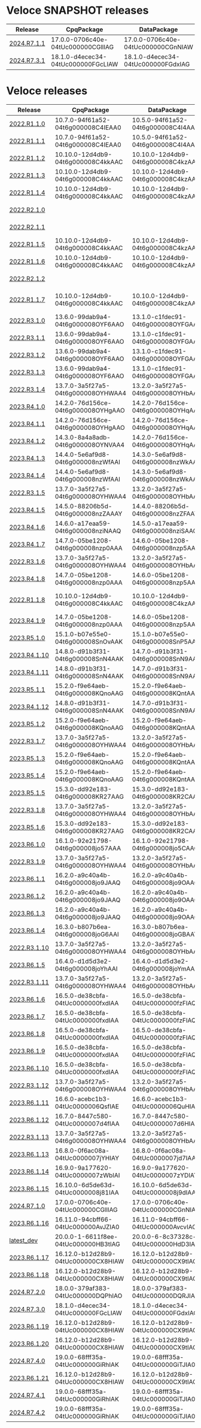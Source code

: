 # Veloce SNAPSHOT releases
| Release | CpqPackage | DataPackage | ExtensionPackage | BackendVersion | StudioVersion | FrontendVersion | DocgenVersion |
| ------- | ---------- | ----------- | ---------------- | -------------- | ------------- | --------------- | ------------- |
| [2024.R7.1.1](/install_2024.R7.1.1.sh) | 17.0.0-0706c40e-04tUc000000CGllIAG | 17.0.0-0706c40e-04tUc000000CGnNIAW | 17.0.0-0706c40e-04tUc000000CGqbIAG | 14.1.1-11-524bfa13 | 8.1.0-3-155cbd92 | 13.0.1-16-924059f9 | 1.1.15-73a9ea8f |
| [2024.R7.3.1](/install_2024.R7.3.1.sh) | 18.1.0-d4ecec34-04tUc000000FGcLIAW | 18.1.0-d4ecec34-04tUc000000FGdxIAG | 18.1.0-d4ecec34-04tUc000000FGfZIAW | 16.1.1-7-d333f72a | 10.0.0-13-64de9b5f | 15.0.1-1-6b039632 | 1.1.15-73a9ea8f |



# Veloce releases
| Release | CpqPackage | DataPackage | ExtensionPackage | BackendVersion | StudioVersion | FrontendVersion | DocgenVersion |
| ------- | ---------- | ----------- | ---------------- | -------------- | ------------- | --------------- | ------------- |
| [2022.R1.1.0](/install_2022.R1.1.0.sh) | 10.7.0-94f61a52-04t6g000008C4IEAA0 | 10.5.0-94f61a52-04t6g000008C4I4AAK | 10.2.0-94f61a52-04t6g000008C4CaAAK | 7.0.0-8da0738f | 1.0.80-37007b6d | 6.0.0-f89a2aba | 1.0.7-14311ef8 |
| [2022.R1.1.1](/install_2022.R1.1.1.sh) | 10.7.0-94f61a52-04t6g000008C4IEAA0 | 10.5.0-94f61a52-04t6g000008C4I4AAK | 10.2.0-94f61a52-04t6g000008C4CaAAK | 7.1.5-64f1fa11 | 1.1.1-0997c73c | 6.0.0-f89a2aba | 1.0.7-14311ef8 |
| [2022.R1.1.2](/install_2022.R1.1.2.sh) | 10.10.0-12d4db9-04t6g000008C4kkAAC | 10.10.0-12d4db9-04t6g000008C4kzAAC | 10.2.0-94f61a52-04t6g000008C4CaAAK | 7.3.0-4f5cdf84 | 1.2.0-350d14d4 | 6.2.0-b54db625 | 1.0.7-14311ef8 |
| [2022.R1.1.3](/install_2022.R1.1.3.sh) | 10.10.0-12d4db9-04t6g000008C4kkAAC | 10.10.0-12d4db9-04t6g000008C4kzAAC | 10.2.0-94f61a52-04t6g000008C4CaAAK | 7.6.0-6e8a6985 | 1.2.0-350d14d4 | 6.4.0-31e56f9d | 1.0.7-14311ef8 |
| [2022.R1.1.4](/install_2022.R1.1.4.sh) | 10.10.0-12d4db9-04t6g000008C4kkAAC | 10.10.0-12d4db9-04t6g000008C4kzAAC | 10.2.0-94f61a52-04t6g000008C4CaAAK | 7.7.0-c2d6791a | 1.2.0-350d14d4 | 6.4.0-31e56f9d | 1.0.7-14311ef8 |
| [2022.R2.1.0](/install_2022.R2.1.0.sh) |  |  |  | 8.0.0-e9c17fcd | 2.0.0-3b2359e9 | 7.0.0-e9ac864c | 1.0.7-14311ef8 |
| [2022.R2.1.1](/install_2022.R2.1.1.sh) |  |  |  | 8.1.0-b935a27e | 2.1.0-2d8585bf | 7.1.0-aa437f36 | 1.0.7-14311ef8 |
| [2022.R1.1.5](/install_2022.R1.1.5.sh) | 10.10.0-12d4db9-04t6g000008C4kkAAC | 10.10.0-12d4db9-04t6g000008C4kzAAC | 10.2.0-94f61a52-04t6g000008C4CaAAK | 7.8.0-fb48814d | 1.2.0-350d14d4 | 6.4.0-31e56f9d | 1.0.7-14311ef8 |
| [2022.R1.1.6](/install_2022.R1.1.6.sh) | 10.10.0-12d4db9-04t6g000008C4kkAAC | 10.10.0-12d4db9-04t6g000008C4kzAAC | 10.2.0-94f61a52-04t6g000008C4CaAAK | 7.9.0-f4ba407d | 1.2.0-350d14d4 | 6.4.0-31e56f9d | 1.0.7-14311ef8 |
| [2022.R2.1.2](/install_2022.R2.1.2.sh) |  |  |  | 8.2.0-4635747f | 2.2.0-9cae0415 | 7.2.0-18ffe9b9 | 1.0.7-14311ef8 |
| [2022.R1.1.7](/install_2022.R1.1.7.sh) | 10.10.0-12d4db9-04t6g000008C4kkAAC | 10.10.0-12d4db9-04t6g000008C4kzAAC | 10.2-04t6g000008C4CaAAK-94f61a52 | 7.10.0-6-5575c19a | 1.2.0-350d14d4 | 6.5.0-93b8241c | 1.0.7-14311ef8 |
| [2022.R3.1.0](/install_2022.R3.1.0.sh) | 13.6.0-99dab9a4-04t6g000008OYF6AAO | 13.1.0-c1fdec91-04t6g000008OYFGAA4 | 13.4.0-2c448f2d-04t6g000008OYFzAAO | 10.0.0-6c261b72 | 4.0.0-b008c76c | 9.0.0-be10d5db | 1.1.15-73a9ea8f |
| [2022.R3.1.1](/install_2022.R3.1.1.sh) | 13.6.0-99dab9a4-04t6g000008OYF6AAO | 13.1.0-c1fdec91-04t6g000008OYFGAA4 | 13.4.0-2c448f2d-04t6g000008OYFzAAO | 10.1.0-bf918af2 | 4.0.0-b008c76c | 9.0.0-be10d5db | 1.1.15-73a9ea8f |
| [2022.R3.1.2](/install_2022.R3.1.2.sh) | 13.6.0-99dab9a4-04t6g000008OYF6AAO | 13.1.0-c1fdec91-04t6g000008OYFGAA4 | 13.4.0-2c448f2d-04t6g000008OYFzAAO | 10.2.0-f8ff6ec9 | 4.0.0-b008c76c | 9.0.0-be10d5db | 1.1.15-73a9ea8f |
| [2022.R3.1.3](/install_2022.R3.1.3.sh) | 13.6.0-99dab9a4-04t6g000008OYF6AAO | 13.1.0-c1fdec91-04t6g000008OYFGAA4 | 13.4.0-2c448f2d-04t6g000008OYFzAAO | 10.3.0-76f8ba9d | 4.0.0-b008c76c | 9.0.0-be10d5db | 1.1.15-73a9ea8f |
| [2022.R3.1.4](/install_2022.R3.1.4.sh) | 13.7.0-3a5f27a5-04t6g000008OYHWAA4 | 13.2.0-3a5f27a5-04t6g000008OYHbAAO | 13.5.0-3a5f27a5-04t6g000008OYHlAAO | 10.4.1-3-1b087923 | 4.1.1-1-40af7dc5 | 9.1.1-4-c3cce7e2 | 1.1.15-73a9ea8f |
| [2023.R4.1.0](/install_2023.R4.1.0.sh) | 14.2.0-76d156ce-04t6g000008OYHgAAO | 14.2.0-76d156ce-04t6g000008OYHqAAO | 14.2.0-76d156ce-04t6g000008OYHrAAO | 11.0.0-2d57587f | 5.0.0-e7bb0d85 | 10.0.0-cbdeaa81 | 1.1.15-73a9ea8f |
| [2023.R4.1.1](/install_2023.R4.1.1.sh) | 14.2.0-76d156ce-04t6g000008OYHgAAO | 14.2.0-76d156ce-04t6g000008OYHqAAO | 14.2.0-76d156ce-04t6g000008OYHrAAO | 11.1.0-74b2dbf7 | 5.1.0-36d3c41b | 10.1.0-20b27bdc | 1.1.15-73a9ea8f |
| [2023.R4.1.2](/install_2023.R4.1.2.sh) | 14.3.0-8a4a8adb-04t6g000008OYNVAA4 | 14.2.0-76d156ce-04t6g000008OYHqAAO | 14.3.0-8a4a8adb-04t6g000008OYNaAAO | 11.2.0-3-0064fb70 | 5.2.0-2-3f00cc4a | 10.2.0-6-30b969d3 | 1.1.15-73a9ea8f |
| [2023.R4.1.3](/install_2023.R4.1.3.sh) | 14.4.0-5e6af9d8-04t6g000008nzWfAAI | 14.3.0-5e6af9d8-04t6g000008nzWkAAI | 14.4.0-d00dfdcb-04t6g000008OYY1AAO | 11.3.0-5-f34ccce1 | 5.3.0-3-40fb0db5 | 10.3.0-3-2328976b | 1.1.15-73a9ea8f |
| [2023.R4.1.4](/install_2023.R4.1.4.sh) | 14.4.0-5e6af9d8-04t6g000008nzWfAAI | 14.3.0-5e6af9d8-04t6g000008nzWkAAI | 14.4.0-d00dfdcb-04t6g000008OYY1AAO | 11.4.0-3-29b41cd2 | 5.3.0-3-40fb0db5 | 10.3.0-3-2328976b | 1.1.15-73a9ea8f |
| [2022.R3.1.5](/install_2022.R3.1.5.sh) | 13.7.0-3a5f27a5-04t6g000008OYHWAA4 | 13.2.0-3a5f27a5-04t6g000008OYHbAAO | 13.5.0-3a5f27a5-04t6g000008OYHlAAO | 10.4.1-3-1b087923 | 4.2.1-2-45719af6 | 9.2.1-4-01b59ef2 | 1.1.15-73a9ea8f |
| [2023.R4.1.5](/install_2023.R4.1.5.sh) | 14.5.0-88206b5d-04t6g000008nzZAAAY | 14.4.0-88206b5d-04t6g000008nzZFAAY | 14.5.0-88206b5d-04t6g000008nzZKAAY | 11.5.0-4-da697fb7 | 5.3.0-3-40fb0db5 | 10.3.0-3-2328976b | 1.1.15-73a9ea8f |
| [2023.R4.1.6](/install_2023.R4.1.6.sh) | 14.6.0-a17eaa59-04t6g000008nziNAAQ | 14.5.0-a17eaa59-04t6g000008nziSAAQ | 14.6.0-a17eaa59-04t6g000008nziXAAQ | 11.6.0-6-ea909382 | 5.3.0-3-40fb0db5 | 10.4.0-8-454bc627 | 1.1.15-73a9ea8f |
| [2023.R4.1.7](/install_2023.R4.1.7.sh) | 14.7.0-05be1208-04t6g000008nzp0AAA | 14.6.0-05be1208-04t6g000008nzp5AAA | 14.7.0-05be1208-04t6g000008nzpAAAQ | 11.7.0-6-c383ef4a | 5.4.0-6-ae820617 | 10.4.0-8-454bc627 | 1.1.15-73a9ea8f |
| [2022.R3.1.6](/install_2022.R3.1.6.sh) | 13.7.0-3a5f27a5-04t6g000008OYHWAA4 | 13.2.0-3a5f27a5-04t6g000008OYHbAAO | 13.5.0-3a5f27a5-04t6g000008OYHlAAO | 10.5.1-12-fb052143 | 4.2.1-2-45719af6 | 9.3.1-4-21d594c1 | 1.1.15-73a9ea8f |
| [2023.R4.1.8](/install_2023.R4.1.8.sh) | 14.7.0-05be1208-04t6g000008nzp0AAA | 14.6.0-05be1208-04t6g000008nzp5AAA | 14.7.0-05be1208-04t6g000008nzpAAAQ | 11.8.0-13-ef0642d9 | 5.5.0-4-d578ba1e | 10.4.0-8-454bc627 | 1.1.15-73a9ea8f |
| [2022.R1.1.8](/install_2022.R1.1.8.sh) | 10.10.0-12d4db9-04t6g000008C4kkAAC | 10.10.0-12d4db9-04t6g000008C4kzAAC | 10.2-04t6g000008C4CaAAK-94f61a52 | 7.10.0-6-5575c19a | 1.2.0-350d14d4 | 6.6.0-4-bfdd1c97 | 1.1.15-73a9ea8f |
| [2023.R4.1.9](/install_2023.R4.1.9.sh) | 14.7.0-05be1208-04t6g000008nzp0AAA | 14.6.0-05be1208-04t6g000008nzp5AAA | 14.7.0-05be1208-04t6g000008nzpAAAQ | 11.9.0-2-c4fba2d0 | 5.5.0-4-d578ba1e | 10.4.0-8-454bc627 | 1.1.15-73a9ea8f |
| [2023.R5.1.0](/install_2023.R5.1.0.sh) | 15.1.0-b07e55e0-04t6g000008SnOvAAK | 15.1.0-b07e55e0-04t6g000008SnP5AAK | 15.1.0-b07e55e0-04t6g000008SnPFAA0 | 12.0.1-151-e7b689cf | 6.0.1-234-57dea877 | 11.0.1-18-ada36e51 | 1.1.15-73a9ea8f |
| [2023.R4.1.10](/install_2023.R4.1.10.sh) | 14.8.0-d91b3f31-04t6g000008SnN4AAK | 14.7.0-d91b3f31-04t6g000008SnN9AAK | 14.9.0-afecfe17-04t6g000008SnOlAAK | 11.10.0-2-2fc1d3f7 | 5.5.0-4-d578ba1e | 10.4.0-8-454bc627 | 1.1.15-73a9ea8f |
| [2023.R4.1.11](/install_2023.R4.1.11.sh) | 14.8.0-d91b3f31-04t6g000008SnN4AAK | 14.7.0-d91b3f31-04t6g000008SnN9AAK | 14.9.0-afecfe17-04t6g000008SnOlAAK | 11.11.0-7-75e8d067 | 5.6.0-5-b98a78d5 | 10.4.0-8-454bc627 | 1.1.15-73a9ea8f |
| [2023.R5.1.1](/install_2023.R5.1.1.sh) | 15.2.0-f9e64aeb-04t6g000008KQnoAAG | 15.2.0-f9e64aeb-04t6g000008KQntAAG | 15.2.0-f9e64aeb-04t6g000008KQnyAAG | 12.1.1-15-681471e4 | 6.1.1-3-050a0583 | 11.0.1-18-ada36e51 | 1.1.15-73a9ea8f |
| [2023.R4.1.12](/install_2023.R4.1.12.sh) | 14.8.0-d91b3f31-04t6g000008SnN4AAK | 14.7.0-d91b3f31-04t6g000008SnN9AAK | 14.9.0-afecfe17-04t6g000008SnOlAAK | 11.12.0-4-7f540808 | 5.6.0-5-b98a78d5 | 10.4.0-8-454bc627 | 1.1.15-73a9ea8f |
| [2023.R5.1.2](/install_2023.R5.1.2.sh) | 15.2.0-f9e64aeb-04t6g000008KQnoAAG | 15.2.0-f9e64aeb-04t6g000008KQntAAG | 15.2.0-f9e64aeb-04t6g000008KQnyAAG | 12.2.1-2-126a7717 | 6.2.1-2-fe9ceba3 | 11.0.1-18-ada36e51 | 1.1.15-73a9ea8f |
| [2022.R3.1.7](/install_2022.R3.1.7.sh) | 13.7.0-3a5f27a5-04t6g000008OYHWAA4 | 13.2.0-3a5f27a5-04t6g000008OYHbAAO | 13.5.0-3a5f27a5-04t6g000008OYHlAAO | 10.6.1-3-8804a0ee | 4.2.1-2-45719af6 | 9.3.1-4-21d594c1 | 1.1.15-73a9ea8f |
| [2023.R5.1.3](/install_2023.R5.1.3.sh) | 15.2.0-f9e64aeb-04t6g000008KQnoAAG | 15.2.0-f9e64aeb-04t6g000008KQntAAG | 15.2.0-f9e64aeb-04t6g000008KQnyAAG | 12.3.1-2-eba367d2 | 6.2.1-2-fe9ceba3 | 11.0.1-18-ada36e51 | 1.1.15-73a9ea8f |
| [2023.R5.1.4](/install_2023.R5.1.4.sh) | 15.2.0-f9e64aeb-04t6g000008KQnoAAG | 15.2.0-f9e64aeb-04t6g000008KQntAAG | 15.2.0-f9e64aeb-04t6g000008KQnyAAG | 12.4.1-3-07464fdc | 6.2.1-2-fe9ceba3 | 11.0.1-18-ada36e51 | 1.1.15-73a9ea8f |
| [2023.R5.1.5](/install_2023.R5.1.5.sh) | 15.3.0-dd92e183-04t6g000008KR27AAG | 15.3.0-dd92e183-04t6g000008KR2CAAW | 15.3.0-dd92e183-04t6g000008KR2HAAW | 12.5.1-5-504b206f | 6.2.1-2-fe9ceba3 | 11.1.1-2-33f60b55 | 1.1.15-73a9ea8f |
| [2022.R3.1.8](/install_2022.R3.1.8.sh) | 13.7.0-3a5f27a5-04t6g000008OYHWAA4 | 13.2.0-3a5f27a5-04t6g000008OYHbAAO | 13.5.0-3a5f27a5-04t6g000008OYHlAAO | 10.7.1-10-4098b3b2 | 4.2.1-2-45719af6 | 9.3.1-4-21d594c1 | 1.1.15-73a9ea8f |
| [2023.R5.1.6](/install_2023.R5.1.6.sh) | 15.3.0-dd92e183-04t6g000008KR27AAG | 15.3.0-dd92e183-04t6g000008KR2CAAW | 15.3.0-dd92e183-04t6g000008KR2HAAW | 12.6.1-4-c47e69bb | 6.3.1-2-88a09d8e | 11.1.1-2-33f60b55 | 1.1.15-73a9ea8f |
| [2023.R6.1.0](/install_2023.R6.1.0.sh) | 16.1.0-92e21798-04t6g000008jo57AAA | 16.1.0-92e21798-04t6g000008jo5CAAQ | 16.0.0-92e21798-04t6g000008jo5HAAQ | 13.0.1-236-ed36108a | 7.0.2-257-1aee99a8 | 12.0.1-24-287ef055 | 1.1.15-73a9ea8f |
| [2022.R3.1.9](/install_2022.R3.1.9.sh) | 13.7.0-3a5f27a5-04t6g000008OYHWAA4 | 13.2.0-3a5f27a5-04t6g000008OYHbAAO | 13.5.0-3a5f27a5-04t6g000008OYHlAAO | 10.8.1-5-882f5dc6 | 4.3.1-2-c2f81e56 | 9.3.1-4-21d594c1 | 1.1.15-73a9ea8f |
| [2023.R6.1.1](/install_2023.R6.1.1.sh) | 16.2.0-a9c40a4b-04t6g000008jo9JAAQ | 16.2.0-a9c40a4b-04t6g000008jo9OAAQ | 16.1.0-a9c40a4b-04t6g000008jo9TAAQ | 13.1.1-17-cc934a64 | 7.1.2-2-3f47f580 | 12.0.1-24-287ef055 | 1.1.15-73a9ea8f |
| [2023.R6.1.2](/install_2023.R6.1.2.sh) | 16.2.0-a9c40a4b-04t6g000008jo9JAAQ | 16.2.0-a9c40a4b-04t6g000008jo9OAAQ | 16.1.0-a9c40a4b-04t6g000008jo9TAAQ | 13.2.1-7-d9e2d363 | 7.1.2-2-3f47f580 | 12.0.1-24-287ef055 | 1.1.15-73a9ea8f |
| [2023.R6.1.3](/install_2023.R6.1.3.sh) | 16.2.0-a9c40a4b-04t6g000008jo9JAAQ | 16.2.0-a9c40a4b-04t6g000008jo9OAAQ | 16.1.0-a9c40a4b-04t6g000008jo9TAAQ | 13.3.1-2-c7e14b85 | 7.1.2-2-3f47f580 | 12.0.1-24-287ef055 | 1.1.15-73a9ea8f |
| [2023.R6.1.4](/install_2023.R6.1.4.sh) | 16.3.0-b807b6ea-04t6g000008joG6AAI | 16.3.0-b807b6ea-04t6g000008joGBAAY | 16.2.0-b807b6ea-04t6g000008joGGAAY | 13.4.1-5-df6048c7 | 7.1.2-2-3f47f580 | 12.0.1-24-287ef055 | 1.1.15-73a9ea8f |
| [2022.R3.1.10](/install_2022.R3.1.10.sh) | 13.7.0-3a5f27a5-04t6g000008OYHWAA4 | 13.2.0-3a5f27a5-04t6g000008OYHbAAO | 13.5.0-3a5f27a5-04t6g000008OYHlAAO | 10.9.1-3-6204ac3d | 4.3.1-2-c2f81e56 | 9.3.1-4-21d594c1 | 1.1.15-73a9ea8f |
| [2023.R6.1.5](/install_2023.R6.1.5.sh) | 16.4.0-d1d5d3e2-04t6g000008joYhAAI | 16.4.0-d1d5d3e2-04t6g000008joYmAAI | 16.3.0-d1d5d3e2-04t6g000008joYrAAI | 13.5.1-14-544c6e5f | 7.2.2-5-85ebd0b4 | 12.0.1-24-287ef055 | 1.1.15-73a9ea8f |
| [2022.R3.1.11](/install_2022.R3.1.11.sh) | 13.7.0-3a5f27a5-04t6g000008OYHWAA4 | 13.2.0-3a5f27a5-04t6g000008OYHbAAO | 13.5.0-3a5f27a5-04t6g000008OYHlAAO | 10.10.1-21-5f300f57 | 4.3.1-2-c2f81e56 | 9.3.1-4-21d594c1 | 1.1.15-73a9ea8f |
| [2023.R6.1.6](/install_2023.R6.1.6.sh) | 16.5.0-de38cbfa-04tUc0000000fxdIAA | 16.5.0-de38cbfa-04tUc0000000fzFIAQ | 16.4.0-de38cbfa-04tUc0000000g0rIAA | 13.6.1-5-97167598 | 7.2.2-5-85ebd0b4 | 12.0.1-24-287ef055 | 1.1.15-73a9ea8f |
| [2023.R6.1.7](/install_2023.R6.1.7.sh) | 16.5.0-de38cbfa-04tUc0000000fxdIAA | 16.5.0-de38cbfa-04tUc0000000fzFIAQ | 16.4.0-de38cbfa-04tUc0000000g0rIAA | 13.7.1-15-3e1184eb | 7.3.2-3-fdcb46c3 | 12.0.1-24-287ef055 | 1.1.15-73a9ea8f |
| [2023.R6.1.8](/install_2023.R6.1.8.sh) | 16.5.0-de38cbfa-04tUc0000000fxdIAA | 16.5.0-de38cbfa-04tUc0000000fzFIAQ | 16.4.0-de38cbfa-04tUc0000000g0rIAA | 13.8.1-9-6aaaab95 | 7.4.2-3-a70fa9ea | 12.0.1-24-287ef055 | 1.1.15-73a9ea8f |
| [2023.R6.1.9](/install_2023.R6.1.9.sh) | 16.5.0-de38cbfa-04tUc0000000fxdIAA | 16.5.0-de38cbfa-04tUc0000000fzFIAQ | 16.4.0-de38cbfa-04tUc0000000g0rIAA | 13.9.1-3-adcf46e1 | 7.4.2-3-a70fa9ea | 12.0.1-24-287ef055 | 1.1.15-73a9ea8f |
| [2023.R6.1.10](/install_2023.R6.1.10.sh) | 16.5.0-de38cbfa-04tUc0000000fxdIAA | 16.5.0-de38cbfa-04tUc0000000fzFIAQ | 16.4.0-de38cbfa-04tUc0000000g0rIAA | 13.10.1-15-f9d9bc69 | 7.5.2-2-b8e6b025 | 12.1.1-2-0cdd2366 | 1.1.15-73a9ea8f |
| [2022.R3.1.12](/install_2022.R3.1.12.sh) | 13.7.0-3a5f27a5-04t6g000008OYHWAA4 | 13.2.0-3a5f27a5-04t6g000008OYHbAAO | 13.5.0-3a5f27a5-04t6g000008OYHlAAO | 10.11.1-4-54063031 | 4.3.1-2-c2f81e56 | 9.3.1-4-21d594c1 | 1.1.15-73a9ea8f |
| [2023.R6.1.11](/install_2023.R6.1.11.sh) | 16.6.0-acebc1b3-04tUc0000006QsfIAE | 16.6.0-acebc1b3-04tUc0000006QuHIAU | 16.5.0-acebc1b3-04tUc0000006Qz7IAE | 13.11.1-6-7041ef69 | 7.5.2-2-b8e6b025 | 12.1.1-2-0cdd2366 | 1.1.15-73a9ea8f |
| [2023.R6.1.12](/install_2023.R6.1.12.sh) | 16.7.0-8447c580-04tUc0000007d4fIAA | 16.7.0-8447c580-04tUc0000007d6HIAQ | 16.6.0-8447c580-04tUc0000007d7tIAA | 13.12.1-9-d8f37554 | 7.6.2-2-7ce27060 | 12.1.1-2-0cdd2366 | 1.1.15-73a9ea8f |
| [2022.R3.1.13](/install_2022.R3.1.13.sh) | 13.7.0-3a5f27a5-04t6g000008OYHWAA4 | 13.2.0-3a5f27a5-04t6g000008OYHbAAO | 13.5.0-3a5f27a5-04t6g000008OYHlAAO | 10.12.1-2-ebd6fe25 | 4.3.1-2-c2f81e56 | 9.3.1-4-21d594c1 | 1.1.15-73a9ea8f |
| [2023.R6.1.13](/install_2023.R6.1.13.sh) | 16.8.0-0f6ac08a-04tUc0000007jYHIAY | 16.8.0-0f6ac08a-04tUc0000007jd7IAA | 16.7.0-0f6ac08a-04tUc0000007jejIAA | 13.12.1-9-d8f37554 | 7.6.2-2-7ce27060 | 12.1.1-2-0cdd2366 | 1.1.15-73a9ea8f |
| [2023.R6.1.14](/install_2023.R6.1.14.sh) | 16.9.0-9a177620-04tUc0000007zWbIAI | 16.9.0-9a177620-04tUc0000007zYDIAY | 16.8.0-9a177620-04tUc0000007zZpIAI | 13.13.1-2-9e3ea33c | 7.6.2-2-7ce27060 | 12.1.1-2-0cdd2366 | 1.1.15-73a9ea8f |
| [2023.R6.1.15](/install_2023.R6.1.15.sh) | 16.10.0-6d5de63d-04tUc0000008j81IAA | 16.10.0-6d5de63d-04tUc0000008j9dIAA | 16.9.0-6d5de63d-04tUc0000008jBFIAY | 13.14.1-3-b9f96e8a | 7.6.2-2-7ce27060 | 12.1.1-2-0cdd2366 | 1.1.15-73a9ea8f |
| [2024.R7.1.0](/install_2024.R7.1.0.sh) | 17.0.0-0706c40e-04tUc000000CGllIAG | 17.0.0-0706c40e-04tUc000000CGnNIAW | 17.0.0-0706c40e-04tUc000000CGqbIAG | 14.0.1-499-de0bef93 | 8.0.0-591-819fc63c | 13.0.1-16-924059f9 | 1.1.15-73a9ea8f |
| [2023.R6.1.16](/install_2023.R6.1.16.sh) | 16.11.0-94cbff66-04tUc000000AvJZIA0 | 16.11.0-94cbff66-04tUc000000AvcvIAC | 16.10.0-94cbff66-04tUc000000AvkzIAC | 13.15.1-7-8d44ac2f | 7.7.2-2-c8c650bf | 12.2.1-2-bb471e07 | 1.1.15-73a9ea8f |
| [latest_dev](/install_latest_dev.sh) | 20.0.0-1-6611f8ee-04tUc000000HB3tIAG | 20.0.0-6-8c37328c-04tUc000000HdD3IAK | 20.0.0-0-3fc87d46-04tUc000000GtlJIAS | 18.0.1-21-7574593f | 12.0.0-7-b92e04f8 | 17.0.1-1-bea3817f | 1.2.26-e762957b |
| [2023.R6.1.17](/install_2023.R6.1.17.sh) | 16.12.0-b12d28b9-04tUc000000CX8HIAW | 16.12.0-b12d28b9-04tUc000000CX9tIAG | 16.11.0-b12d28b9-04tUc000000CXBVIA4 | 13.16.1-5-10a66415 | 7.8.2-3-c07b9555 | 12.2.1-2-bb471e07 | 1.1.15-73a9ea8f |
| [2023.R6.1.18](/install_2023.R6.1.18.sh) | 16.12.0-b12d28b9-04tUc000000CX8HIAW | 16.12.0-b12d28b9-04tUc000000CX9tIAG | 16.11.0-b12d28b9-04tUc000000CXBVIA4 | 13.16.1-5-10a66415 | 7.9.2-3-312dd789 | 12.2.1-2-bb471e07 | 1.1.15-73a9ea8f |
| [2024.R7.2.0](/install_2024.R7.2.0.sh) | 18.0.0-379af383-04tUc000000DQPhIAO | 18.0.0-379af383-04tUc000000DQRJIA4 | 18.0.0-379af383-04tUc000000DQSvIAO | 15.0.1-62-2b57de09 | 9.0.0-54-86a79d64 | 14.0.1-3-af687665 | 1.1.15-73a9ea8f |
| [2024.R7.3.0](/install_2024.R7.3.0.sh) | 18.1.0-d4ecec34-04tUc000000FGcLIAW | 18.1.0-d4ecec34-04tUc000000FGdxIAG | 18.1.0-d4ecec34-04tUc000000FGfZIAW | 16.0.1-14-fe29fd26 | 10.0.0-13-64de9b5f | 15.0.1-1-6b039632 | 1.1.15-73a9ea8f |
| [2023.R6.1.19](/install_2023.R6.1.19.sh) | 16.12.0-b12d28b9-04tUc000000CX8HIAW | 16.12.0-b12d28b9-04tUc000000CX9tIAG | 16.11.0-b12d28b9-04tUc000000CXBVIA4 | 13.17.1-3-4618043e | 7.9.2-3-312dd789 | 12.2.1-2-bb471e07 | 1.1.15-73a9ea8f |
| [2023.R6.1.20](/install_2023.R6.1.20.sh) | 16.12.0-b12d28b9-04tUc000000CX8HIAW | 16.12.0-b12d28b9-04tUc000000CX9tIAG | 16.11.0-b12d28b9-04tUc000000CXBVIA4 | 13.18.1-4-96be24c3 | 7.9.2-3-312dd789 | 12.3.1-3-df802e05 | 1.1.15-73a9ea8f |
| [2024.R7.4.0](/install_2024.R7.4.0.sh) | 19.0.0-68fff35a-04tUc000000GiRhIAK | 19.0.0-68fff35a-04tUc000000GiTJIA0 | 19.0.0-68fff35a-04tUc000000GiUvIAK | 17.0.1-27-ebbcf2dd | 11.0.0-10-2fcb0519 | 16.0.1-2-312319a6 | 1.1.15-73a9ea8f |
| [2023.R6.1.21](/install_2023.R6.1.21.sh) | 16.12.0-b12d28b9-04tUc000000CX8HIAW | 16.12.0-b12d28b9-04tUc000000CX9tIAG | 16.11.0-b12d28b9-04tUc000000CXBVIA4 | 13.18.1-4-96be24c3 | 7.9.2-3-312dd789 | 12.4.1-3-3c735acb | 1.1.15-73a9ea8f |
| [2024.R7.4.1](/install_2024.R7.4.1.sh) | 19.0.0-68fff35a-04tUc000000GiRhIAK | 19.0.0-68fff35a-04tUc000000GiTJIA0 | 19.0.0-68fff35a-04tUc000000GiUvIAK | 17.1.1-4-a1204f3f | 11.0.0-10-2fcb0519 | 16.0.1-2-312319a6 | 1.1.15-73a9ea8f |
| [2024.R7.4.2](/install_2024.R7.4.2.sh) | 19.0.0-68fff35a-04tUc000000GiRhIAK | 19.0.0-68fff35a-04tUc000000GiTJIA0 | 19.0.0-68fff35a-04tUc000000GiUvIAK | 17.2.1-3-cd3e5782 | 11.0.0-10-2fcb0519 | 16.0.1-2-312319a6 | 1.1.15-73a9ea8f |

